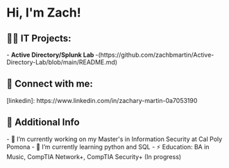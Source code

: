 <h1>Hi, I'm Zach!


<h2>👨‍💻 IT Projects:</h2>
- <b>Active Directory/Splunk Lab </b>
  -(https://github.com/zachbmartin/Active-Directory-Lab/blob/main/README.md)

<h2> 🤳 Connect with me:</h2>
[linkedin]: https://www.linkedin.com/in/zachary-martin-0a7053190

<h2> 📕 Additional Info</h2>
- 🔭 I’m currently working on my Master's in Information Security at Cal Poly Pomona 
- 🌱 I’m currently learning python and SQL
- ⚡ Education: BA in Music, CompTIA Network+, CompTIA Security+ (In progress)
